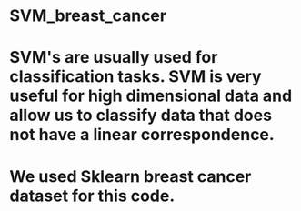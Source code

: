 # SVM_breast_cancer

# SVM's are usually used for classification tasks. SVM is very useful for high dimensional data and allow us to classify data that does not have a linear correspondence.

# We used Sklearn breast cancer dataset for this code.
